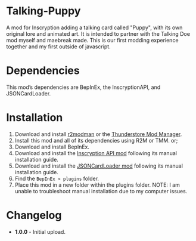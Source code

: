 # Talking-Puppy
A mod for Inscryption adding a talking card called "Puppy", with its own original lore and animated art. It is intended to partner with the Talking Doe mod myself and maebreak made. This is our first modding experience together and my first outside of javascript.
# Dependencies
This mod’s dependencies are BepInEx, the InscryptionAPI, and JSONCardLoader.
# Installation
1. Download and install [r2modman](https://thunderstore.io/package/ebkr/r2modman/) or the [Thunderstore Mod Manager](https://www.overwolf.com/app/Thunderstore-Thunderstore_Mod_Manager).
2. Install this mod and all of its dependencies using R2M or TMM.
   or;
1. Download and install BepInEx.
2. Download and install the [Inscryption API mod](https://inscryption.thunderstore.io/package/API_dev/API/) following its manual installation guide. 
3. Download and install the [JSONCardLoader mod](https://inscryption.thunderstore.io/package/MADH95Mods/JSONCardLoader/) following its manual installation guide. 
4. Find the `BepInEx > plugins` folder.
5. Place this mod in a new folder within the plugins folder.
NOTE: I am unable to troubleshoot manual installation due to my computer issues.
# Changelog
- **1.0.0** - Initial upload.

